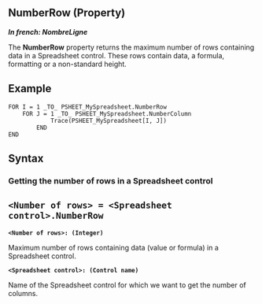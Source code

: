 


## NumberRow (Property)

***In french: NombreLigne***
	



<a name="XUse"></a>
<a name="Use"></a>
<a name="description"></a>
The **NumberRow** property returns the maximum number of rows containing data in a Spreadsheet control. These rows contain data, a formula, formatting or a non-standard height. 
<a name="Example1"></a>
<a name="sample_code"></a>

## Example


```wl
FOR I = 1 _TO_ PSHEET_MySpreadsheet.NumberRow
	FOR J = 1 _TO_ PSHEET_MySpreadsheet.NumberColumn
			Trace(PSHEET_MySpreadsheet[I, J])
		END
END
```

<a name="XSYNTAX"></a>

## Syntax
<a name="SYNTAX1"></a>

### Getting the number of rows in a Spreadsheet control

`<Number of rows> = <Spreadsheet control>.NumberRow`
---

**`<Number of rows>: (Integer)`**

Maximum number of rows containing data (value or formula) in a Spreadsheet control. 

**`<Spreadsheet control>: (Control name)`**

Name of the Spreadsheet control for which we want to get the number of columns. 




